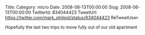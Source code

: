 Title: 
Category: micro
Date: 2008-06-13T00:00:00
Slug: 2008-06-13T00:00:00
TwitterId: 834044423
TweetUrl: https://twitter.com/mark_philpot/status/834044423
ReTweetUser: 

Hopefully the last two trips to move fully out of our old apartment